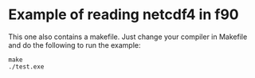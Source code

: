 Example of reading netcdf4 in f90
====

This one also contains a makefile.
Just change your compiler in Makefile and do the following to run the example: 
    
    make
    ./test.exe

